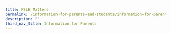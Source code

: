 ```yaml
---
title: PSLE Matters
permalink: /information-for-parents-and-students/information-for-parents/psle-matters/
description: ""
third_nav_title: Information for Parents
---
```

